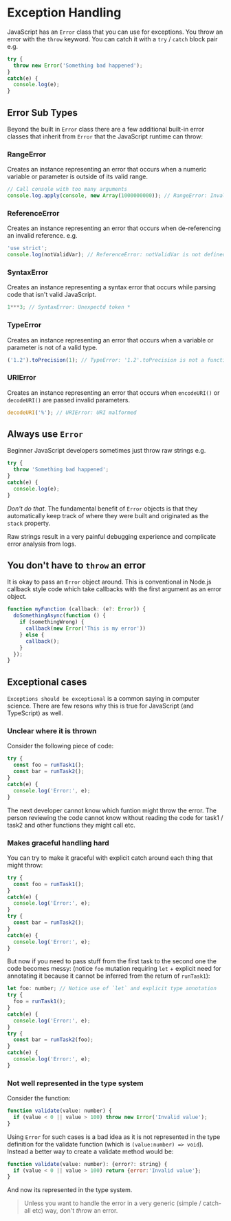 # Exception Handling

JavaScript has an `Error` class that you can use for exceptions. You throw an error with the `throw` keyword. You can catch it with a `try` / `catch` block pair e.g. 

```js
try {
  throw new Error('Something bad happened');
}
catch(e) {
  console.log(e);
}
```

## Error Sub Types
Beyond the built in `Error` class there are a few additional built-in error classes that inherit from `Error` that the JavaScript runtime can throw: 

### RangeError
Creates an instance representing an error that occurs when a numeric variable or parameter is outside of its valid range.

```js
// Call console with too many arguments
console.log.apply(console, new Array(1000000000)); // RangeError: Invalid array length
```

### ReferenceError
Creates an instance representing an error that occurs when de-referencing an invalid reference. e.g. 

```js
'use strict';
console.log(notValidVar); // ReferenceError: notValidVar is not defined
```
### SyntaxError
Creates an instance representing a syntax error that occurs while parsing code that isn't valid JavaScript.

```js
1***3; // SyntaxError: Unexpectd token *
```
### TypeError
Creates an instance representing an error that occurs when a variable or parameter is not of a valid type.
```js
('1.2').toPrecision(1); // TypeError: '1.2'.toPrecision is not a function
```

### URIError
Creates an instance representing an error that occurs when `encodeURI()` or `decodeURI()` are passed invalid parameters.
```js
decodeURI('%'); // URIError: URI malformed
```

## Always use `Error`
Beginner JavaScript developers sometimes just throw raw strings e.g. 
```js
try {
  throw 'Something bad happened';
}
catch(e) {
  console.log(e);
}
```
*Don't do that*. The fundamental benefit of `Error` objects is that they automatically keep track of where they were built and originated as the `stack` property.

Raw strings result in a very painful debugging experience and complicate error analysis from logs.

## You don't have to `throw` an error
It is okay to pass an `Error` object around. This is conventional in Node.js callback style code which take callbacks with the first argument as an error object.

```js
function myFunction (callback: (e?: Error)) {
  doSomethingAsync(function () {
    if (somethingWrong) {
      callback(new Error('This is my error'))
    } else {
      callback();
    }
  });
}
```

## Exceptional cases
`Exceptions should be exceptional` is a common saying in computer science. There are few resons why this is true for JavaScript (and TypeScript) as well. 

### Unclear where it is thrown 
Consider the following piece of code: 
```js
try {
  const foo = runTask1();
  const bar = runTask2();
}
catch(e) {
  console.log('Error:', e);
}
```
The next developer cannot know which funtion might throw the error. The person reviewing the code cannot know without reading the code for task1 / task2 and other functions they might call etc.

### Makes graceful handling hard
You can try to make it graceful with explicit catch around each thing that might throw:

```js
try {
  const foo = runTask1();
}
catch(e) {
  console.log('Error:', e);
}
try {
  const bar = runTask2();
}
catch(e) {
  console.log('Error:', e);
}
```
But now if you need to pass stuff from the first task to the second one the code becomes messy: (notice `foo` mutation requiring `let` + explicit need for annotating it because it cannot be inferred from the return of `runTask1`):

```js
let foo: number; // Notice use of `let` and explicit type annotation
try {
  foo = runTask1();
}
catch(e) {
  console.log('Error:', e);
}
try {
  const bar = runTask2(foo);
}
catch(e) {
  console.log('Error:', e);
}
```

### Not well represented in the type system

Consider the function: 

```js
function validate(value: number) {
  if (value < 0 || value > 100) throw new Error('Invalid value');
}
```
Using `Error` for such cases is a bad idea as it is not represented in the type definition for the validate function (which is `(value:number) => void`). Instead a better way to create a validate method would be: 

```js
function validate(value: number): {error?: string} {
  if (value < 0 || value > 100) return {error:'Invalid value'};
}
```
And now its represented in the type system. 

> Unless you want to handle the error in a very generic (simple / catch-all etc) way, don't *throw* an error.
